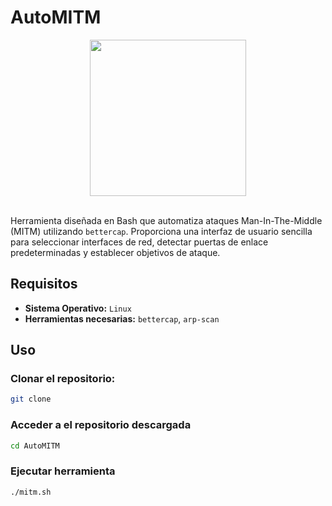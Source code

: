 # AutoMITM

<div align="center">
  <img src="https://github.com/user-attachments/assets/a0f5496b-8318-4aaf-83ce-aaf575807413" width="250px">
</div>

<br>

Herramienta diseñada en Bash que automatiza ataques Man-In-The-Middle (MITM) utilizando `bettercap`. Proporciona una interfaz de usuario sencilla para seleccionar interfaces de red, detectar puertas de enlace predeterminadas y establecer objetivos de ataque.

## Requisitos

- **Sistema Operativo:** `Linux`
- **Herramientas necesarias:** `bettercap`, `arp-scan`

## Uso

### **Clonar el repositorio:**
```bash
git clone 
```
### Acceder a el repositorio descargada
```bash
cd AutoMITM
```
### Ejecutar herramienta
```bash
./mitm.sh
```
